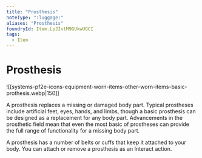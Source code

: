 ```yaml
---
title: "Prosthesis"
noteType: ":luggage:"
aliases: "Prosthesis"
foundryId: Item.LpJIvtM9GUkwUGCI
tags:
  - Item
---
```


# Prosthesis
![[systems-pf2e-icons-equipment-worn-items-other-worn-items-basic-prothesis.webp|150]]

A prosthesis replaces a missing or damaged body part. Typical prostheses include artificial feet, eyes, hands, and limbs, though a basic prosthesis can be designed as a replacement for any body part. Advancements in the prosthetic field mean that even the most basic of prostheses can provide the full range of functionality for a missing body part.

A prosthesis has a number of belts or cuffs that keep it attached to your body. You can attach or remove a prosthesis as an Interact action.
